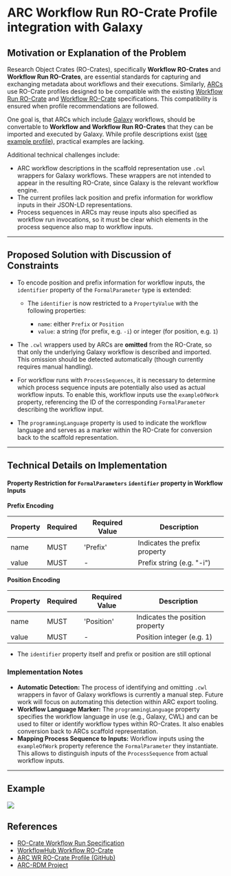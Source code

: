 # ARC Workflow Run RO-Crate Profile integration with Galaxy

## Motivation or Explanation of the Problem

Research Object Crates (RO-Crates), specifically **Workflow RO-Crates** and **Workflow Run RO-Crates**, are essential standards for capturing and exchanging metadata about workflows and their executions. Similarly, [ARCs](https://arc-rdm.org/) use RO-Crate profiles designed to be compatible with the existing [Workflow Run RO-Crate](https://www.researchobject.org/workflow-run-crate/) and [Workflow RO-Crate](https://about.workflowhub.eu/Workflow-RO-Crate/) specifications. This compatibility is ensured when profile recommendations are followed.

One goal is, that ARCs which include [Galaxy](https://galaxyproject.org/) workflows, should be convertable to **Workflow and Workflow Run RO-Crates** that they can be imported and executed by Galaxy. While profile descriptions exist ([see example profile](https://github.com/nfdi4plants/arc-wr-ro-crate-profile/blob/harmonize/profile/arc_wr_ro_crate.md)), practical examples are lacking.

Additional technical challenges include:

* ARC workflow descriptions in the scaffold representation use `.cwl` wrappers for Galaxy workflows. These wrappers are not intended to appear in the resulting RO-Crate, since Galaxy is the relevant workflow engine.
* The current profiles lack position and prefix information for workflow inputs in their JSON-LD representations.
* Process sequences in ARCs may reuse inputs also specified as workflow run invocations, so it must be clear which elements in the process sequence also map to workflow inputs.

---

## Proposed Solution with Discussion of Constraints

* To encode position and prefix information for workflow inputs, the `identifier` property of the `FormalParameter` type is extended:

  * The `identifier` is now restricted to a `PropertyValue` with the following properties:

    * `name`: either `Prefix` or `Position`
    * `value`: a string (for prefix, e.g. `-i`) or integer (for position, e.g. `1`)
* The `.cwl` wrappers used by ARCs are **omitted** from the RO-Crate, so that only the underlying Galaxy workflow is described and imported. This omission should be detected automatically (though currently requires manual handling).
* For workflow runs with `ProcessSequences`, it is necessary to determine which process sequence inputs are potentially also used as actual workflow inputs. To enable this, workflow inputs use the `exampleOfWork` property, referencing the ID of the corresponding `FormalParameter` describing the workflow input.
* The `programmingLanguage` property is used to indicate the workflow language and serves as a marker within the RO-Crate for conversion back to the scaffold representation.

---

## Technical Details on Implementation

#### Property Restriction for `FormalParameters` `identifier` property in Workflow Inputs

**Prefix Encoding**

| Property | Required | Required Value | Description                   |
| -------- | -------- | -------------- | ----------------------------- |
| name     | MUST     | 'Prefix'       | Indicates the prefix property |
| value    | MUST   | -              | Prefix string (e.g. "-i")     |

**Position Encoding**

| Property | Required | Required Value | Description                     |
| -------- | -------- | -------------- | ------------------------------- |
| name     | MUST     | 'Position'     | Indicates the position property |
| value    | MUST   | -              | Position integer (e.g. 1)       |

* The `identifier` property itself and prefix or position are still optional

### Implementation Notes

* **Automatic Detection:**
  The process of identifying and omitting `.cwl` wrappers in favor of Galaxy workflows is currently a manual step. Future work will focus on automating this detection within ARC export tooling.
* **Workflow Language Marker:**
  The `programmingLanguage` property specifies the workflow language in use (e.g., Galaxy, CWL) and can be used to filter or identify workflow types within RO-Crates. It also enables conversion back to ARCs scaffold representation.
* **Mapping Process Sequence to Inputs:**
  Workflow inputs using the `exampleOfWork` property reference the `FormalParameter` they instantiate. This allows to distinguish inputs of the `ProcessSequence` from actual workflow inputs.

---

## Example

![](./graph.svg)

## References

* [RO-Crate Workflow Run Specification](https://www.researchobject.org/workflow-run-crate/)
* [WorkflowHub Workflow RO-Crate](https://about.workflowhub.eu/Workflow-RO-Crate/)
* [ARC WR RO-Crate Profile (GitHub)](https://github.com/nfdi4plants/arc-wr-ro-crate-profile/blob/harmonize/profile/arc_wr_ro_crate.md)
* [ARC-RDM Project](https://arc-rdm.org/)
